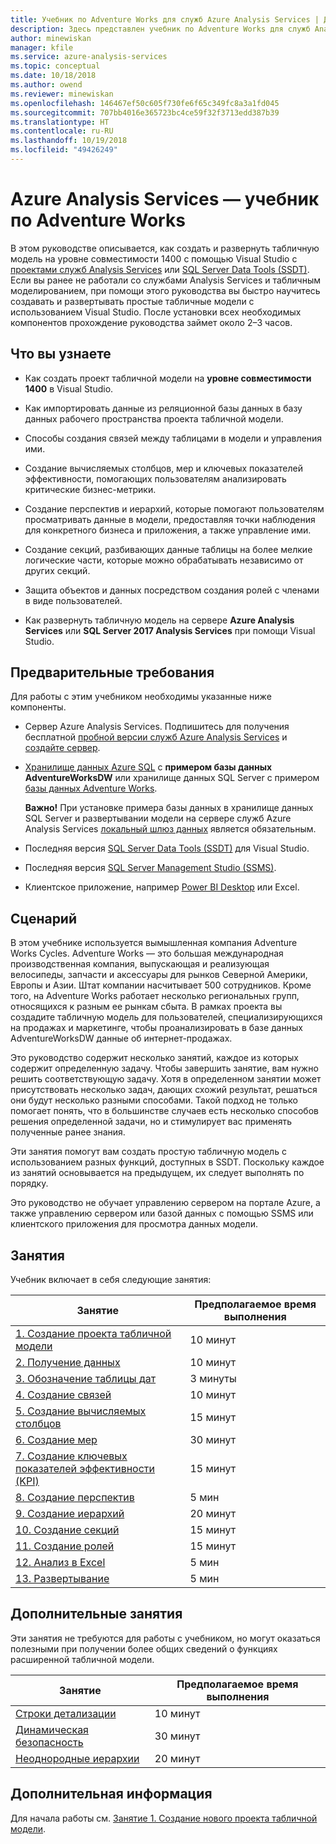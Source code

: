 ```yaml
---
title: Учебник по Adventure Works для служб Azure Analysis Services | Документы Майкрософт
description: Здесь представлен учебник по Adventure Works для служб Analysis Services Azure
author: minewiskan
manager: kfile
ms.service: azure-analysis-services
ms.topic: conceptual
ms.date: 10/18/2018
ms.author: owend
ms.reviewer: minewiskan
ms.openlocfilehash: 146467ef50c605f730fe6f65c349fc8a3a1fd045
ms.sourcegitcommit: 707bb4016e365723bc4ce59f32f3713edd387b39
ms.translationtype: HT
ms.contentlocale: ru-RU
ms.lasthandoff: 10/19/2018
ms.locfileid: "49426249"
---
```

# <a name="azure-analysis-services---adventure-works-tutorial"></a>Azure Analysis Services — учебник по Adventure Works

В этом руководстве описывается, как создать и развернуть табличную модель на уровне совместимости 1400 с помощью Visual Studio с [проектами служб Analysis Services](https://marketplace.visualstudio.com/items?itemName=ProBITools.MicrosoftAnalysisServicesModelingProjects) или [SQL Server Data Tools (SSDT)](https://docs.microsoft.com/sql/ssdt/download-sql-server-data-tools-ssdt).  
Если вы ранее не работали со службами Analysis Services и табличным моделированием, при помощи этого руководства вы быстро научитесь создавать и развертывать простые табличные модели с использованием Visual Studio. После установки всех необходимых компонентов прохождение руководства займет около 2–3 часов.  
  
## <a name="what-you-learn"></a>Что вы узнаете   
  
-   Как создать проект табличной модели на **уровне совместимости 1400** в Visual Studio.
  
-   Как импортировать данные из реляционной базы данных в базу данных рабочего пространства проекта табличной модели.  
  
-   Способы создания связей между таблицами в модели и управления ими.  
  
-   Создание вычисляемых столбцов, мер и ключевых показателей эффективности, помогающих пользователям анализировать критические бизнес-метрики.  
  
-   Создание перспектив и иерархий, которые помогают пользователям просматривать данные в модели, предоставляя точки наблюдения для конкретного бизнеса и приложения, а также управление ими.  
  
-   Создание секций, разбивающих данные таблицы на более мелкие логические части, которые можно обрабатывать независимо от других секций.  
  
-   Защита объектов и данных посредством создания ролей с членами в виде пользователей.  
  
-   Как развернуть табличную модель на сервере **Azure Analysis Services** или **SQL Server 2017 Analysis Services** при помощи Visual Studio.  
  
## <a name="prerequisites"></a>Предварительные требования  
Для работы с этим учебником необходимы указанные ниже компоненты.  
  
-   Сервер Azure Analysis Services. Подпишитесь для получения бесплатной [пробной версии служб Azure Analysis Services](https://azure.microsoft.com/services/analysis-services/) и [создайте сервер](../analysis-services-create-server.md). 

-   [Хранилище данных Azure SQL](../../sql-data-warehouse/create-data-warehouse-portal.md) с **примером базы данных AdventureWorksDW** или хранилище данных SQL Server с примером [базы данных Adventure Works](https://github.com/Microsoft/sql-server-samples/releases/tag/adventureworks).

    **Важно!** При установке примера базы данных в хранилище данных SQL Server и развертывании модели на сервере служб Azure Analysis Services [локальный шлюз данных](../analysis-services-gateway.md) является обязательным.

-   Последняя версия [SQL Server Data Tools (SSDT)](https://msdn.microsoft.com/library/mt204009.aspx) для Visual Studio.

-   Последняя версия [SQL Server Management Studio (SSMS)](https://docs.microsoft.com/sql/ssms/download-sql-server-management-studio-ssms).    

-   Клиентское приложение, например [Power BI Desktop](https://powerbi.microsoft.com/desktop/) или Excel. 

## <a name="scenario"></a>Сценарий  
В этом учебнике используется вымышленная компания Adventure Works Cycles. Adventure Works — это большая международная производственная компания, выпускающая и реализующая велосипеды, запчасти и аксессуары для рынков Северной Америки, Европы и Азии. Штат компании насчитывает 500 сотрудников. Кроме того, на Adventure Works работает несколько региональных групп, относящихся к разным ее рынкам сбыта. В рамках проекта вы создадите табличную модель для пользователей, специализирующихся на продажах и маркетинге, чтобы проанализировать в базе данных AdventureWorksDW данные об интернет-продажах.  
  
Это руководство содержит несколько занятий, каждое из которых содержит определенную задачу. Чтобы завершить занятие, вам нужно решить соответствующую задачу. Хотя в определенном занятии может присутствовать несколько задач, дающих схожий результат, решаться они будут несколько разными способами. Такой подход не только помогает понять, что в большинстве случаев есть несколько способов решения определенной задачи, но и стимулирует вас применять полученные ранее знания.  
  
Эти занятия помогут вам создать простую табличную модель с использованием разных функций, доступных в SSDT. Поскольку каждое из занятий основывается на предыдущем, их следует выполнять по порядку.
  
Это руководство не обучает управлению сервером на портале Azure, а также управлению сервером или базой данных с помощью SSMS или клиентского приложения для просмотра данных модели. 


## <a name="lessons"></a>Занятия  
Учебник включает в себя следующие занятия:  
  
|Занятие|Предполагаемое время выполнения|  
|----------|------------------------------|  
|[1. Создание проекта табличной модели](../tutorials/aas-lesson-1-create-a-new-tabular-model-project.md)|10 минут|  
|[2. Получение данных](../tutorials/aas-lesson-2-get-data.md)|10 минут|  
|[3. Обозначение таблицы дат](../tutorials/aas-lesson-3-mark-as-date-table.md)|3 минуты|  
|[4. Создание связей](../tutorials/aas-lesson-4-create-relationships.md)|10 минут|  
|[5. Создание вычисляемых столбцов](../tutorials/aas-lesson-5-create-calculated-columns.md)|15 минут|
|[6. Создание мер](../tutorials/aas-lesson-6-create-measures.md)|30 минут|  
|[7. Создание ключевых показателей эффективности (KPI)](../tutorials/aas-lesson-7-create-key-performance-indicators.md)|15 минут|  
|[8. Создание перспектив](../tutorials/aas-lesson-8-create-perspectives.md)|5 мин|  
|[9. Создание иерархий](../tutorials/aas-lesson-9-create-hierarchies.md)|20 минут|  
|[10. Создание секций](../tutorials/aas-lesson-10-create-partitions.md)|15 минут|  
|[11. Создание ролей](../tutorials/aas-lesson-11-create-roles.md)|15 минут|  
|[12. Анализ в Excel](../tutorials/aas-lesson-12-analyze-in-excel.md)|5 мин| 
|[13. Развертывание](../tutorials/aas-lesson-13-deploy.md)|5 мин|  
  
## <a name="supplemental-lessons"></a>Дополнительные занятия  
Эти занятия не требуются для работы с учебником, но могут оказаться полезными при получении более общих сведений о функциях расширенной табличной модели.  
  
|Занятие|Предполагаемое время выполнения|  
|----------|------------------------------|  
|[Строки детализации](../tutorials/aas-supplemental-lesson-detail-rows.md)|10 минут|
|[Динамическая безопасность](../tutorials/aas-supplemental-lesson-dynamic-security.md)|30 минут|
|[Неоднородные иерархии](../tutorials/aas-supplemental-lesson-ragged-hierarchies.md)|20 минут| 

  
## <a name="next-steps"></a>Дополнительная информация  
Для начала работы см. [Занятие 1. Создание нового проекта табличной модели](../tutorials/aas-lesson-1-create-a-new-tabular-model-project.md).  
  
  
  

